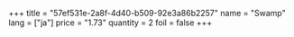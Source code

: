 +++
title = "57ef531e-2a8f-4d40-b509-92e3a86b2257"
name = "Swamp"
lang = ["ja"]
price = "1.73"
quantity = 2
foil = false
+++
